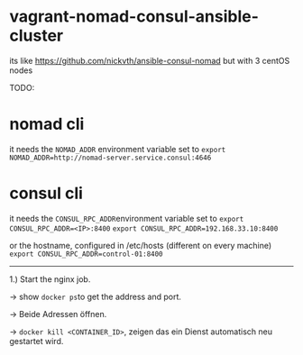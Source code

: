 # vagrant-nomad-consul-ansible-cluster

its like https://github.com/nickvth/ansible-consul-nomad but with 3 centOS nodes


TODO:

# nomad cli
it needs the ```NOMAD_ADDR``` environment variable set to
```export NOMAD_ADDR=http://nomad-server.service.consul:4646```

# consul cli
it needs the ```CONSUL_RPC_ADDR```environment variable set to
```export CONSUL_RPC_ADDR=<IP>:8400```
```export CONSUL_RPC_ADDR=192.168.33.10:8400```

or the hostname, configured in /etc/hosts (different on every machine)
```export CONSUL_RPC_ADDR=control-01:8400```



-------

1.) Start the nginx job.

-> show ```docker ps```to get the address and port.

-> Beide Adressen öffnen.

-> ```docker kill <CONTAINER_ID>```, zeigen das ein Dienst automatisch neu gestartet wird.
